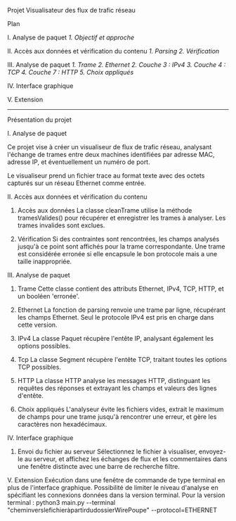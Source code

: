 Projet Visualisateur des flux de trafic réseau 

Plan 

I. Analyse de paquet 
*1. Objectif et approche*

II. Accès aux données et vérification du contenu 
*1. Parsing*
*2. Vérification*

III. Analyse de paquet 
*1. Trame*
*2. Ethernet*
*2. Couche 3 : IPv4*
*3. Couche 4 : TCP*
*4. Couche 7 : HTTP*
*5. Choix appliqués*

IV. Interface graphique 

V. Extension 

 ----------------------------------------------------------------------------------------------------------------

Présentation du projet 

I. Analyse de paquet 

Ce projet vise à créer un visualiseur de flux de trafic réseau, analysant l'échange de trames entre deux machines identifiées par adresse MAC, adresse IP, et éventuellement un numéro de port.

Le visualiseur prend un fichier trace au format texte avec des octets capturés sur un réseau Ethernet comme entrée.

II. Accès aux données et vérification du contenu

1. Accès aux données 
La classe cleanTrame utilise la méthode tramesValides() pour récupérer et enregistrer les trames à analyser. Les trames invalides sont exclues.

2. Vérification 
Si des contraintes sont rencontrées, les champs analysés jusqu'à ce point sont affichés pour la trame correspondante. Une trame est considérée erronée si elle encapsule le bon protocole mais a une taille inappropriée.

III. Analyse de paquet

1. Trame
Cette classe contient des attributs Ethernet, IPv4, TCP, HTTP, et un booléen 'erronée'.

2. Ethernet 
La fonction de parsing renvoie une trame par ligne, récupérant les champs Ethernet. Seul le protocole IPv4 est pris en charge dans cette version.

3. IPv4 
La classe Paquet récupère l'entête IP, analysant également les options possibles.

4. Tcp 
La classe Segment récupère l'entête TCP, traitant toutes les options TCP possibles.

5. HTTP 
La classe HTTP analyse les messages HTTP, distinguant les requêtes des réponses et extrayant les champs et valeurs des lignes d'entête.

6. Choix appliqués 
L'analyseur évite les fichiers vides, extrait le maximum de champs pour une trame jusqu'à rencontrer une erreur, et gère les caractères non hexadécimaux.

IV. Interface graphique 

1. Envoi du fichier au serveur 
Sélectionnez le fichier à visualiser, envoyez-le au serveur, et affichez les échanges de flux et les commentaires dans une fenêtre distincte avec une barre de recherche filtre.

V. Extension 
Exécution dans une fenêtre de commande de type terminal en plus de l'interface graphique.
Possibilité de limiter le niveau d'analyse en spécifiant les connexions données dans la version terminal.
Pour la version terminal : python3 main.py --terminal "cheminverslefichieràpartirdudossierWirePoupe" --protocol=ETHERNET
